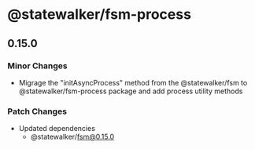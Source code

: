 # @statewalker/fsm-process

## 0.15.0

### Minor Changes

- Migrage the "initAsyncProcess" method from the @statewalker/fsm to @statewalker/fsm-process package and add process utility methods

### Patch Changes

- Updated dependencies
  - @statewalker/fsm@0.15.0
